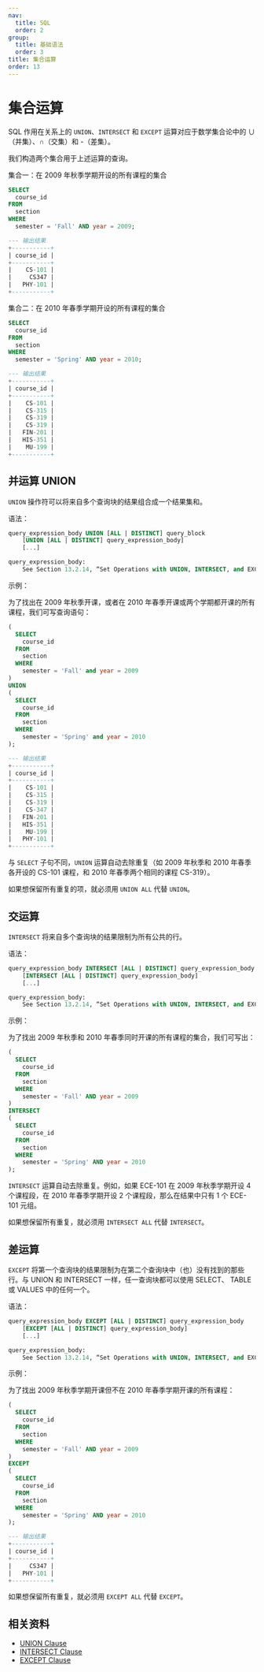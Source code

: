 ```yaml
---
nav:
  title: SQL
  order: 2
group:
  title: 基础语法
  order: 3
title: 集合运算
order: 13
---
```


# 集合运算

SQL 作用在关系上的 `UNION`、`INTERSECT` 和 `EXCEPT` 运算对应于数学集合论中的 ∪（并集）、∩（交集）和 -（差集）。

我们构造两个集合用于上述运算的查询。

集合一：在 2009 年秋季学期开设的所有课程的集合

```sql
SELECT
  course_id
FROM
  section
WHERE
  semester = 'Fall' AND year = 2009;

--- 输出结果
+-----------+
| course_id |
+-----------+
|    CS-101 |
|     CS347 |
|   PHY-101 |
+-----------+
```

集合二：在 2010 年春季学期开设的所有课程的集合

```sql
SELECT
  course_id
FROM
  section
WHERE
  semester = 'Spring' AND year = 2010;

--- 输出结果
+-----------+
| course_id |
+-----------+
|    CS-101 |
|    CS-315 |
|    CS-319 |
|    CS-319 |
|   FIN-201 |
|   HIS-351 |
|    MU-199 |
+-----------+
```

## 并运算 UNION

`UNION` 操作符可以将来自多个查询块的结果组合成一个结果集和。

语法：

```sql
query_expression_body UNION [ALL | DISTINCT] query_block
    [UNION [ALL | DISTINCT] query_expression_body]
    [...]

query_expression_body:
    See Section 13.2.14, “Set Operations with UNION, INTERSECT, and EXCEPT”
```

示例：

为了找出在 2009 年秋季开课，或者在 2010 年春季开课或两个学期都开课的所有课程，我们可写查询语句：

```sql
(
  SELECT
    course_id
  FROM
    section
  WHERE
    semester = 'Fall' and year = 2009
)
UNION
(
  SELECT
    course_id
  FROM
    section
  WHERE
    semester = 'Spring' and year = 2010
);

--- 输出结果
+-----------+
| course_id |
+-----------+
|    CS-101 |
|    CS-315 |
|    CS-319 |
|    CS-347 |
|   FIN-201 |
|   HIS-351 |
|    MU-199 |
|   PHY-101 |
+-----------+
```

与 `SELECT` 子句不同，`UNION` 运算自动去除重复（如 2009 年秋季和 2010 年春季各开设的 CS-101 课程，和 2010 年春季两个相同的课程 CS-319）。

如果想保留所有重复的项，就必须用 `UNION ALL` 代替 `UNION`。

## 交运算

`INTERSECT` 将来自多个查询块的结果限制为所有公共的行。

语法：

```sql
query_expression_body INTERSECT [ALL | DISTINCT] query_expression_body
    [INTERSECT [ALL | DISTINCT] query_expression_body]
    [...]

query_expression_body:
    See Section 13.2.14, “Set Operations with UNION, INTERSECT, and EXCEPT”
```

示例：

为了找出 2009 年秋季和 2010 年春季同时开课的所有课程的集合，我们可写出：

```sql
(
  SELECT
    course_id
  FROM
    section
  WHERE
    semester = 'Fall' AND year = 2009
)
INTERSECT
(
  SELECT
    course_id
  FROM
    section
  WHERE
    semester = 'Spring' AND year = 2010
);
```

`INTERSECT` 运算自动去除重复。例如，如果 ECE-101 在 2009 年秋季学期开设 4 个课程段，在 2010 年春季学期开设 2 个课程段，那么在结果中只有 1 个 ECE-101 元组。

如果想保留所有重复，就必须用 `INTERSECT ALL` 代替 `INTERSECT`。

## 差运算

`EXCEPT` 将第一个查询块的结果限制为在第二个查询块中（也）没有找到的那些行。与 UNION 和 INTERSECT 一样，任一查询块都可以使用 SELECT、 TABLE 或 VALUES 中的任何一个。

语法：

```sql
query_expression_body EXCEPT [ALL | DISTINCT] query_expression_body
    [EXCEPT [ALL | DISTINCT] query_expression_body]
    [...]

query_expression_body:
    See Section 13.2.14, “Set Operations with UNION, INTERSECT, and EXCEPT”
```

示例：

为了找出 2009 年秋季学期开课但不在 2010 年春季学期开课的所有课程：

```sql
(
  SELECT
    course_id
  FROM
    section
  WHERE
    semester = 'Fall' AND year = 2009
)
EXCEPT
(
  SELECT
    course_id
  FROM
    section
  WHERE
    semester = 'Spring' AND year = 2010
);

--- 输出结果
+-----------+
| course_id |
+-----------+
|     CS347 |
|   PHY-101 |
+-----------+
```

如果想保留所有重复，就必须用 `EXCEPT ALL` 代替 `EXCEPT`。

## 相关资料

- [UNION Clause](https://dev.mysql.com/doc/refman/8.0/en/union.html)
- [INTERSECT Clause](https://dev.mysql.com/doc/refman/8.0/en/intersect.html)
- [EXCEPT Clause](https://dev.mysql.com/doc/refman/8.0/en/except.html)
